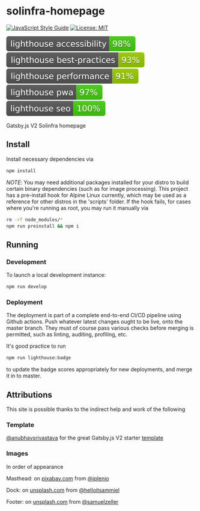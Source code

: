 # solinfra-homepage
[![JavaScript Style Guide](https://img.shields.io/badge/code_style-standard-brightgreen.svg)](https://standardjs.com)
[![License: MIT](https://img.shields.io/badge/license-MIT-blue.svg)](LICENSE)

![Lighthouse Accessbility badge](assets/badges/lighthouse/lighthouse_accessibility.svg)
![Lighthouse Best Practices badge](assets/badges/lighthouse/lighthouse_best-practices.svg)
![Lighthouse Performance badge](assets/badges/lighthouse/lighthouse_performance.svg)
![Lighthouse PWA badge](assets/badges/lighthouse/lighthouse_pwa.svg)
![Lighthouse SEO badge](assets/badges/lighthouse/lighthouse_seo.svg)

Gatsby.js V2 Solinfra homepage

## Install

Install necessary dependencies via
```sh
npm install
```

*NOTE*: You may need additional packages installed for your distro to build certain binary dependencies (such as for image processing). This project has a pre-install hook for Alpine Linux currently, which may be used as a reference for other distros in the 'scripts' folder. If the hook fails, for cases where you're running as root, you may run it manually via

```sh
rm -rf node_modules/*
npm run preinstall && npm i
```

## Running

### Development

To launch a local development instance:
```sh
npm run develop
```

### Deployment

The deployment is part of a complete end-to-end CI/CD pipeline using Github actions. Push whatever latest changes ought to be live, onto the master branch. They must of course pass various checks before merging is permitted, such as linting, auditing, profiling, etc.

It's good practice to run

```sh
npm run lighthouse:badge
```

to update the badge scores appropriately for new deployments, and merge it in to master.


## Attributions

This site is possible thanks to the indirect help and work of the following

### Template

[@anubhavsrivastava](https://github.com/anubhavsrivastava) for the great Gatsby.js V2 starter [template](https://github.com/anubhavsrivastava/gatsby-starter-grayscale)

### Images

In order of appearance

Masthead: on [pixabay.com](https://pixabay.com/) from [@jplenio](https://www.instagram.com/jplenio/)

Dock: on [unsplash.com](https://unsplash.com/) from [@helloitsammiel](https://unsplash.com/@helloitsammiel)

Footer: on [unsplash.com](https://unsplash.com/) from [@samuelzeller](https://unsplash.com/@samuelzeller)
